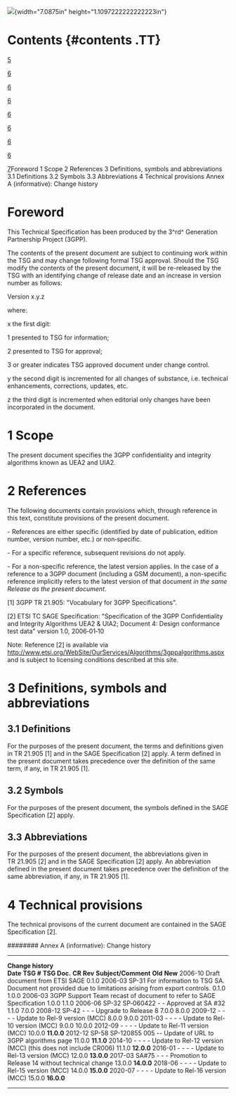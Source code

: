 ![](media/image1.jpeg){width="7.0875in" height="1.1097222222222223in"}

Contents {#contents .TT}
========

[5](#foreword)

[6](#scope)

[6](#references)

[6](#definitions-symbols-and-abbreviations)

[6](#definitions)

[6](#symbols)

[6](#abbreviations)

[6](#technical-provisions)

[7](#annex-a-informative-change-history)Foreword 1 Scope 2 References 3
Definitions, symbols and abbreviations 3.1 Definitions 3.2 Symbols 3.3
Abbreviations 4 Technical provisions Annex A (informative): Change
history

Foreword
========

This Technical Specification has been produced by the 3^rd^ Generation
Partnership Project (3GPP).

The contents of the present document are subject to continuing work
within the TSG and may change following formal TSG approval. Should the
TSG modify the contents of the present document, it will be re-released
by the TSG with an identifying change of release date and an increase in
version number as follows:

Version x.y.z

where:

x the first digit:

1 presented to TSG for information;

2 presented to TSG for approval;

3 or greater indicates TSG approved document under change control.

y the second digit is incremented for all changes of substance, i.e.
technical enhancements, corrections, updates, etc.

z the third digit is incremented when editorial only changes have been
incorporated in the document.

1 Scope
=======

The present document specifies the 3GPP confidentiality and integrity
algorithms known as UEA2 and UIA2.

2 References
============

The following documents contain provisions which, through reference in
this text, constitute provisions of the present document.

\- References are either specific (identified by date of publication,
edition number, version number, etc.) or non‑specific.

\- For a specific reference, subsequent revisions do not apply.

\- For a non-specific reference, the latest version applies. In the case
of a reference to a 3GPP document (including a GSM document), a
non-specific reference implicitly refers to the latest version of that
document *in the same Release as the present document*.

\[1\] 3GPP TR 21.905: \"Vocabulary for 3GPP Specifications\".

\[2\] ETSI TC SAGE Specification: \"Specification of the 3GPP
Confidentiality and Integrity Algorithms UEA2 & UIA2; Document 4: Design
conformance test data\" version 1.0, 2006‑01‑10

Note: Reference \[2\] is available via
<http://www.etsi.org/WebSite/OurServices/Algorithms/3gppalgorithms.aspx>
and is subject to licensing conditions described at this site.

3 Definitions, symbols and abbreviations
========================================

3.1 Definitions
---------------

For the purposes of the present document, the terms and definitions
given in TR 21.905 \[1\] and in the SAGE Specification \[2\] apply. A
term defined in the present document takes precedence over the
definition of the same term, if any, in TR 21.905 \[1\].

3.2 Symbols
-----------

For the purposes of the present document, the symbols defined in the
SAGE Specification \[2\] apply.

3.3 Abbreviations
-----------------

For the purposes of the present document, the abbreviations given in
TR 21.905 \[2\] and in the SAGE Specification \[2\] apply. An
abbreviation defined in the present document takes precedence over the
definition of the same abbreviation, if any, in TR 21.905 \[1\].

4 Technical provisions
======================

The technical provisons of the current document are contained in the
SAGE Specification \[2\].

######## Annex A (informative): Change history

  -------------------- ------------ -------------- -------- --------- --------------------------------------------------------------------------------------------------- --------- ------------
  **Change history**                                                                                                                                                                
  **Date**             **TSG \#**   **TSG Doc.**   **CR**   **Rev**   **Subject/Comment**                                                                                 **Old**   **New**
  2006-10                                                             Draft document from ETSI SAGE                                                                                 0.1.0
  2006-03              SP-31                                          For information to TSG SA. Document not provided due to limitations arising from export controls.   0.1.0     1.0.0
  2006-03                                                             3GPP Support Team recast of document to refer to SAGE Specification                                 1.0.0     1.1.0
  2006-06              SP-32        SP‑060422      \-       \-        Approved at SA \#32                                                                                 1.1.0     7.0.0
  2008-12              SP-42        \-             \-       \-        Upgrade to Release 8                                                                                7.0.0     8.0.0
  2009-12              \-           \-             \-       \-        Update to Rel-9 version (MCC)                                                                       8.0.0     9.0.0
  2011-03              \-           \-             \-       \-        Update to Rel-10 version (MCC)                                                                      9.0.0     10.0.0
  2012-09              \-           \-             \-       \-        Update to Rel-11 version (MCC)                                                                      10.0.0    **11.0.0**
  2012-12              SP-58        SP-120855      005      \--       Update of URL to 3GPP algorithms page                                                               11.0.0    **11.1.0**
  2014-10              \-           \-             \-       \-        Update to Rel-12 version (MCC) (this does not include CR006)                                        11.1.0    **12.0.0**
  2016-01              \-           \-             \-       \-        Update to Rel-13 version (MCC)                                                                      12.0.0    **13.0.0**
  2017-03              SA\#75       \-             \-       \-        Promotion to Release 14 without technical change                                                    13.0.0    **14.0.0**
  2018-06              \-           \-             \-       \-        Update to Rel-15 version (MCC)                                                                      14.0.0    **15.0.0**
  2020-07              \-           \-             \-       \-        Update to Rel-16 version (MCC)                                                                      15.0.0    **16.0.0**
  -------------------- ------------ -------------- -------- --------- --------------------------------------------------------------------------------------------------- --------- ------------

